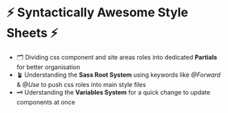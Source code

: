 # ⚡ Syntactically Awesome Style Sheets ⚡
- 🗂️ Dividing css component and site areas roles into dedicated **Partials** for better organisation
- 🪴 Understanding the **Sass Root System** using keywords like _@Forward_ & _@Use_ to push css roles into main style files 
- 🗝️ Uderstanding the **Variables System** for a quick change to update components at once 
